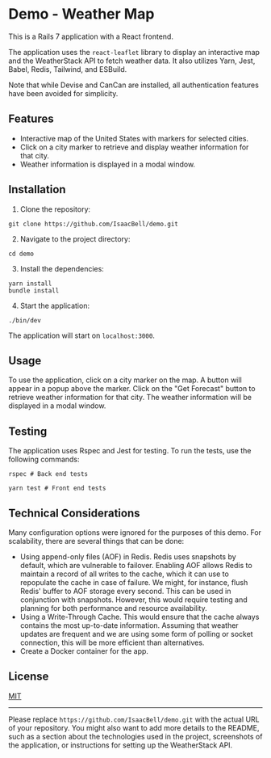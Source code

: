 # Demo - Weather Map

This is a Rails 7 application with a React frontend.

The application uses the `react-leaflet` library to display an interactive map and the WeatherStack API to fetch weather data. It also utilizes Yarn, Jest, Babel, Redis, Tailwind, and ESBuild.

Note that while Devise and CanCan are installed, all authentication features have been avoided for simplicity.

## Features

- Interactive map of the United States with markers for selected cities.
- Click on a city marker to retrieve and display weather information for that city.
- Weather information is displayed in a modal window.

## Installation

1. Clone the repository:

```
git clone https://github.com/IsaacBell/demo.git
```

2. Navigate to the project directory:

```
cd demo
```

3. Install the dependencies:

```
yarn install
bundle install
```

4. Start the application:

```
./bin/dev
```

The application will start on `localhost:3000`.

## Usage

To use the application, click on a city marker on the map. A button will appear in a popup above the marker. Click on the "Get Forecast" button to retrieve weather information for that city. The weather information will be displayed in a modal window.

## Testing

The application uses Rspec and Jest for testing. To run the tests, use the following commands:

```
rspec # Back end tests

yarn test # Front end tests
```

## Technical Considerations

Many configuration options were ignored for the purposes of this demo. For scalability, there are several things that can be done:

- Using append-only files (AOF) in Redis. Redis uses snapshots by default, which are vulnerable to failover. Enabling AOF allows Redis to maintain a record of all writes to the cache, which it can use to repopulate the cache in case of failure. We might, for instance, flush Redis' buffer to AOF storage every second. This can be used in conjunction with snapshots. However, this would require testing and planning for both performance and resource availability.
- Using a Write-Through Cache. This would ensure that the cache always contains the most up-to-date information. Assuming that weather updates are frequent and we are using some form of polling or socket connection, this will be more efficient than alternatives. 
- Create a Docker container for the app.

## License

[MIT](https://choosealicense.com/licenses/mit/)

---

Please replace `https://github.com/IsaacBell/demo.git` with the actual URL of your repository. You might also want to add more details to the README, such as a section about the technologies used in the project, screenshots of the application, or instructions for setting up the WeatherStack API.